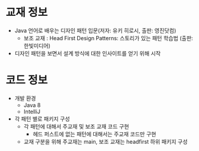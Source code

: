 # 교재 정보
* Java 언어로 배우는 디자인 패턴 입문(저자: 유키 히로시, 출판: 영진닷컴)
  * 보조 교재 : Head First Design Patterns: 스토리가 있는 패턴 학습법 (출판: 한빛미디어)
* 디자인 패턴을 보면서 설계 방식에 대한 인사이트를 얻기 위해 시작

# 코드 정보
* 개발 환경
  * Java 8
  * IntelliJ
* 각 패턴 별로 패키지 구성
  * 각 패턴에 대해서 주교재 및 보조 교재 코드 구현
    * 헤드 퍼스트에 없는 패턴에 대해서는 주교재 코드만 구현
  * 교재 구분을 위해 주교재는 main, 보조 교재는 headfirst 하위 패키지 구성